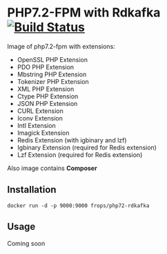 # PHP7.2-FPM with Rdkafka [![Build Status](https://api.travis-ci.org/frops/php72-rdkafka.svg?branch=master)](https://travis-ci.org/frops/php72-rdkafka)

Image of php7.2-fpm with extensions:
* OpenSSL PHP Extension
* PDO PHP Extension
* Mbstring PHP Extension
* Tokenizer PHP Extension
* XML PHP Extension
* Ctype PHP Extension
* JSON PHP Extension
* CURL Extension
* Iconv Extension
* Intl Extension
* Imagick Extension
* Redis Extension (with igbinary and lzf)
* Igbinary Extension (required for Redis extension)
* Lzf Extension (required for Redis extension)

Also image contains **Composer**

## Installation

`docker run -d -p 9000:9000 frops/php72-rdkafka`

## Usage

Coming soon
